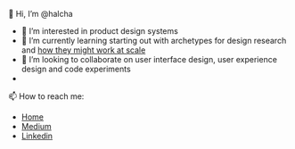 👋 Hi, I’m @halcha
- 👀 I’m interested in product design systems
- 🌱 I’m currently learning starting out with archetypes for design research and [how they might work at scale](https://uxdesign.cc/archetypes-in-design-d110dcb3fd7d)
- 💞️ I’m looking to collaborate on user interface design, user experience design and code experiments
- 
📫 How to reach me: 
-   [Home](https://halcha.github.io)
-   [Medium](https://hamsall.medium.com/)
-   [Linkedin](https://www.linkedin.com/in/hamsall/)

<!---
halcha/halcha is a ✨ special ✨ repository because its `README.md` (this file) appears on your GitHub profile.
You can click the Preview link to take a look at your changes.
--->
